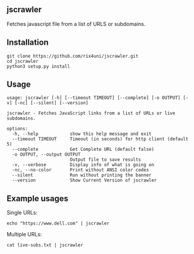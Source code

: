 ## jscrawler

Fetches javascript file from a list of URLS or subdomains.

## Installation
```
git clone https://github.com/rix4uni/jscrawler.git
cd jscrawler
python3 setup.py install
```

## Usage
```
usage: jscrawler [-h] [--timeout TIMEOUT] [--complete] [-o OUTPUT] [-v] [-nc] [--silent] [--version]

jscrawler - Fetches JavaScript links from a list of URLs or live subdomains.

options:
  -h, --help            show this help message and exit
  --timeout TIMEOUT     Timeout (in seconds) for http client (default 5)
  --complete            Get Complete URL (default false)
  -o OUTPUT, --output OUTPUT
                        Output file to save results
  -v, --verbose         Display info of what is going on
  -nc, --no-color       Print without ANSI color codes
  --silent              Run without printing the banner
  --version             Show Current Version of jscrawler
```

## Example usages

Single URLs:
```
echo "https://www.dell.com" | jscrawler
```

Multiple URLs:
```
cat live-subs.txt | jscrawler
```
